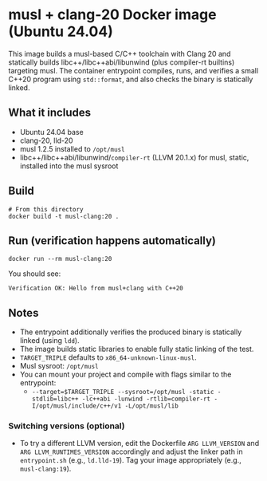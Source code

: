 # musl + clang-20 Docker image (Ubuntu 24.04)

This image builds a musl-based C/C++ toolchain with Clang 20 and statically builds libc++/libc++abi/libunwind (plus compiler-rt builtins) targeting musl. The container entrypoint compiles, runs, and verifies a small C++20 program using `std::format`, and also checks the binary is statically linked.

## What it includes
- Ubuntu 24.04 base
- clang-20, lld-20
- musl 1.2.5 installed to `/opt/musl`
- libc++/libc++abi/libunwind/`compiler-rt` (LLVM 20.1.x) for musl, static, installed into the musl sysroot

## Build
```pwsh
# From this directory
docker build -t musl-clang:20 .
```

## Run (verification happens automatically)
```pwsh
docker run --rm musl-clang:20
```
You should see:
```
Verification OK: Hello from musl+clang with C++20
```

## Notes
- The entrypoint additionally verifies the produced binary is statically linked (using `ldd`).
- The image builds static libraries to enable fully static linking of the test.
- `TARGET_TRIPLE` defaults to `x86_64-unknown-linux-musl`.
- Musl sysroot: `/opt/musl`
- You can mount your project and compile with flags similar to the entrypoint:
  - `--target=$TARGET_TRIPLE --sysroot=/opt/musl -static -stdlib=libc++ -lc++abi -lunwind -rtlib=compiler-rt -I/opt/musl/include/c++/v1 -L/opt/musl/lib`

### Switching versions (optional)
- To try a different LLVM version, edit the Dockerfile `ARG LLVM_VERSION` and `ARG LLVM_RUNTIMES_VERSION` accordingly and adjust the linker path in `entrypoint.sh` (e.g., `ld.lld-19`). Tag your image appropriately (e.g., `musl-clang:19`).

